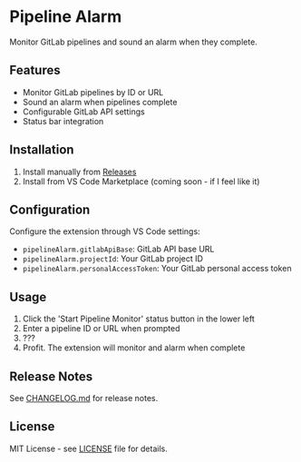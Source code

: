 # Pipeline Alarm
Monitor GitLab pipelines and sound an alarm when they complete.

## Features
- Monitor GitLab pipelines by ID or URL
- Sound an alarm when pipelines complete
- Configurable GitLab API settings
- Status bar integration

## Installation
1. Install manually from [Releases](https://github.com/ToddAbbaticchio/pipeline-alarm/releases)
2. Install from VS Code Marketplace (coming soon - if I feel like it)

## Configuration
Configure the extension through VS Code settings:
- `pipelineAlarm.gitlabApiBase`: GitLab API base URL
- `pipelineAlarm.projectId`: Your GitLab project ID
- `pipelineAlarm.personalAccessToken`: Your GitLab personal access token

## Usage
1. Click the 'Start Pipeline Monitor' status button in the lower left
2. Enter a pipeline ID or URL when prompted
3. ???
4. Profit.  The extension will monitor and alarm when complete 

## Release Notes
See [CHANGELOG.md](CHANGELOG.md) for release notes.

## License
MIT License - see [LICENSE](LICENSE) file for details.